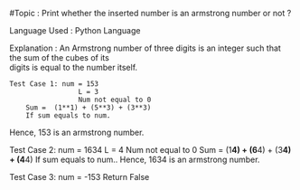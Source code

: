 #Topic :
	Print whether the inserted number is an armstrong number or not ?

Language Used :
	               Python Language

Explanation :
	 An Armstrong number of three digits is an integer such that the sum of the cubes of its    
	digits is equal to the number itself.
	
	Test Case 1: num = 153 
	       	         L = 3
                     Num not equal to 0
        Sum =  (1**1) + (5**3) + (3**3) 
        If sum equals to num.
Hence, 153 is an armstrong number.
		
Test Case 2: num = 1634 
                      L = 4
	          Num not equal to 0
         	          Sum = (1**4) + (6**4) + (3**4) + (4**4)
	          If sum equals to num..
         Hence, 1634 is an armstrong number.

Test Case 3: num = -153
	           Return  False
